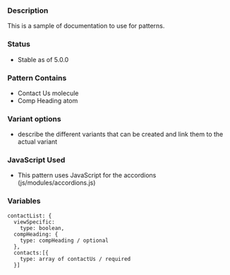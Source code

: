 ### Description
This is a sample of documentation to use for patterns.

### Status
* Stable as of 5.0.0

### Pattern Contains
* Contact Us molecule
* Comp Heading atom

### Variant options
* describe the different variants that can be created and link them to the actual variant

### JavaScript Used
* This pattern uses JavaScript for the accordions (js/modules/accordions.js)

### Variables
~~~
contactList: {
  viewSpecific: 
    type: boolean,
  compHeading: {
    type: compHeading / optional
  },
  contacts:[{
    type: array of contactUs / required
  }]
~~~
